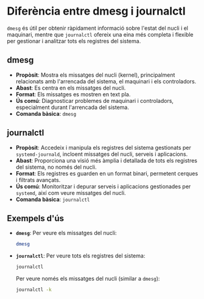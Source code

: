 # Diferència entre dmesg i journalctl

`dmesg` és útil per obtenir ràpidament informació sobre l'estat del nucli i el maquinari, mentre que `journalctl` ofereix una eina més completa i flexible per gestionar i analitzar tots els registres del sistema.

## dmesg
- **Propòsit**: Mostra els missatges del nucli (kernel), principalment relacionats amb l'arrencada del sistema, el maquinari i els controladors.
- **Abast**: Es centra en els missatges del nucli.
- **Format**: Els missatges es mostren en text pla.
- **Ús comú**: Diagnosticar problemes de maquinari i controladors, especialment durant l'arrencada del sistema.
- **Comanda bàsica**: `dmesg`

## journalctl
- **Propòsit**: Accedeix i manipula els registres del sistema gestionats per `systemd-journald`, incloent missatges del nucli, serveis i aplicacions.
- **Abast**: Proporciona una visió més àmplia i detallada de tots els registres del sistema, no només del nucli.
- **Format**: Els registres es guarden en un format binari, permetent cerques i filtrats avançats.
- **Ús comú**: Monitoritzar i depurar serveis i aplicacions gestionades per `systemd`, així com veure missatges del nucli.
- **Comanda bàsica**: `journalctl`

## Exempels d'ús
- **`dmesg`**: Per veure els missatges del nucli:
  ```bash
  dmesg
  ```
- **`journalctl`**: Per veure tots els registres del sistema:
  ```bash
  journalctl
  ```
  Per veure només els missatges del nucli (similar a `dmesg`):
  ```bash
  journalctl -k
  ```





